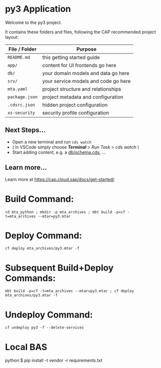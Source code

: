# py3 Application

Welcome to the py3 project.

It contains these folders and files, following the CAP recommended project layout:

File / Folder | Purpose
---------|----------
`README.md` | this getting started guide
`app/` | content for UI frontends go here
`db/` | your domain models and data go here
`srv/` | your service models and code go here
`mta.yaml` | project structure and relationships
`package.json` | project metadata and configuration
`.cdsrc.json` | hidden project configuration
`xs-security` | security profile configuration


## Next Steps...

- Open a new terminal and run  `cds watch`
- ( in VSCode simply choose _**Terminal** > Run Task > cds watch_ )
- Start adding content, e.g. a [db/schema.cds](db/schema.cds), ...


## Learn more...

Learn more at https://cap.cloud.sap/docs/get-started/

# Build Command:
```
cd mta_python ; mkdir -p mta_archives ; mbt build -p=cf -t=mta_archives --mtar=py3.mtar
```

# Deploy Command:
```
cf deploy mta_archives/py3.mtar -f
```

# Subsequent Build+Deploy Commands:
```
mbt build -p=cf -t=mta_archives --mtar=py3.mtar ; cf deploy mta_archives/py3.mtar -f

```

# Undeploy Command:
```
cf undeploy py3 -f --delete-services
```

# Local BAS
python $ pip install -t vendor -r requirements.txt